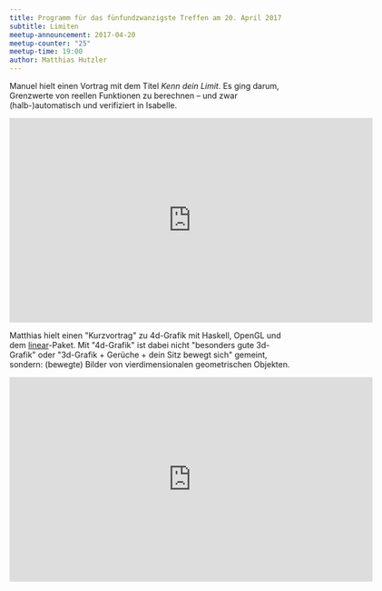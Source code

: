 ```yaml
---
title: Programm für das fünfundzwanzigste Treffen am 20. April 2017
subtitle: Limiten
meetup-announcement: 2017-04-20
meetup-counter: "25"
meetup-time: 19:00
author: Matthias Hutzler
---
```


Manuel hielt einen Vortrag mit dem Titel *Kenn dein Limit*. Es ging darum,
Grenzwerte von reellen Funktionen zu berechnen – und zwar (halb-)automatisch und
verifiziert in Isabelle.

<iframe width="640" height="360" src="https://www.youtube-nocookie.com/embed/DCb3NT1GDo8?list=PLwpepnYDFK9Mj6zO-ug2DzM03TOSUqz22" frameborder="0" allowfullscreen></iframe>

Matthias hielt einen "Kurzvortrag" zu 4d-Grafik mit Haskell, OpenGL und dem
[linear](https://hackage.haskell.org/package/linear)-Paket.  Mit "4d-Grafik"
ist dabei nicht "besonders gute 3d-Grafik" oder "3d-Grafik + Gerüche + dein
Sitz bewegt sich" gemeint, sondern: (bewegte) Bilder von vierdimensionalen
geometrischen Objekten.

<iframe width="640" height="360" src="https://www.youtube-nocookie.com/embed/WzBhboEIkSE?list=PLwpepnYDFK9Mj6zO-ug2DzM03TOSUqz22" frameborder="0" allowfullscreen></iframe>